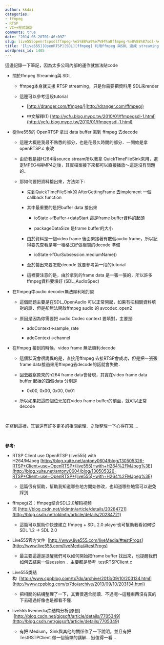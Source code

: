 ```yaml
---
author: kkdai
categories:
- ffmpeg
- RTSP
- VC++程式設計
comments: true
date: "2014-05-20T01:46:09Z"
slug: live555openrtspsdlffmpeg-%e5%88%a9%e7%94%a8ffmpeg-%e8%88%87sdl-%e9%81%94%e6%88%90-streaming-%e7%ad%86%e8%a8%981
title: '[live555][OpenRTSP][SDL][ffmpeg] 利用ffmpeg 與SDL 達成 streaming 筆記(1)'
wordpress_id: 1405
---
```


這邊記錄一下筆記，因為太多公司內部的運作就無法貼code






  * 關於ffmpeg Streaming與 SDL



    * ffmpeg本身就支援 RTSP streaming，只是你需要把資料用 SDL來render


    * 這邊可以參考這段tutorial 



      * [http://dranger.com/ffmpeg/](http://dranger.com/ffmpeg/)


      * 中文解釋(1) [http://ycfu.blog.mypc.tw/2010/01/ffmpegsdl-1.html](http://ycfu.blog.mypc.tw/2010/01/ffmpegsdl-1.html)




  * 從live555的 OpenRTSP 拿出 data buffer 丟到 ffmpeg 去decode



    * 這邊大概是我最不熟悉的部分，也是花最久時間的部分．一開始是拿openRTSP.c 來改


    * 由於我是接H264得source stream所以我拿 QuickTimeFileSink來用，選定MPEG4與MP4之後，其實檔案接下來都可以直接播放～這是沒有問題的．


    * 那如何要把資料接出來，方法如下:



      * 先到QuickTimeFileSink的 AfterGettingFrame 去implement 一個callback function


      * 其中最重要的是把buffer data 接出來



        * ioState->fBuffer->dataStart 這是frame buffer資料的起頭


        * packageDataSize 是frame buffer的大小



      * 由於資料是一個video frame 後面緊接著有數個audio frame，所以記得要先查看是哪一種格式好做相關的decode 準備



        * ioState->fOurSubsession.mediumName()



      * 至於接出來要怎麼decode 就要參考第一段的tutorial


      * 這裡要注意的是，由於拿到的frame data 是一張一張的，所以許多ffmpeg資料要填好 (SDL_AudioSpec)




  * 在ffmpeg中audio decoder無法順利地打開



    * 這個問題主要是在SDL_OpenAudio 可以正常開起，如果有把相關資料填對的話．但是卻無法開啟ffmpeg audio 的 avcodec_open2 


    * 原因是因為你需要把 audio Codec context 要填對，主要是:



      * adoContext->sample_rate


      * adoContext->channel




  * 在ffmpeg 接到的時候，video frame 無法順利decode



    * 這個狀況會很詭異的是，直接用ffmpeg 去接RTSP會成功，但是把一張張frame data接過來用ffmpeg去decode的話就會失敗．


    * 回去觀察原來的h264 frame data會發現，其實在video frame data buffer 起始的四個data 分別是



      * 0x00, 0x00, 0x00, 0x01



    * 所以如果把這四個位元加在video frame buffer的前面，就可以正常decode





 




先寫到這裡，其實還有許多更多的相關處理．之後整理一下心得在寫.... 




 




**參考:**






  * RTSP Client use OpenRTSP (live555) with H264/MJpeg [http://blog.xuite.net/antony0604/blog/130505326-RTSP+Client+use+OpenRTSP+(live555)+with+H264%2FMJpeg%3E](http://blog.xuite.net/antony0604/blog/130505326-RTSP+Client+use+OpenRTSP+(live555)+with+H264%2FMJpeg%3E)



    * 這篇很有幫助，幫助我知道哪些地方開始修改，也知道哪些地雷可以避免踩到



  * ffmpeg(2)：ffmpeg结合SDL2.0解码视频流 [http://blog.csdn.net/oldmtn/article/details/20284721](http://blog.csdn.net/oldmtn/article/details/20284721)



    * 這篇可以幫助你快速建立 ffmpeg + SDL 2.0 player也可幫助我看如何從 SDL 1.2 -> SDL 2.0



  * Live555官方文件  [http://www.live555.com/liveMedia/#testProgs](http://www.live555.com/liveMedia/#testProgs)



    * 最主要這邊是提醒我們可以如何開始把frame buffer 找出來，也提醒我們如何去結束一個session ．主要都是參考  testRTSPClient.c



  * Live555类结构  [http://www.cppblog.com/tx7do/archive/2013/09/10/203134.html](http://www.cppblog.com/tx7do/archive/2013/09/10/203134.html)



    * 把相關的結構整理了一下，其實很適合閱讀．不過呢～這種東西沒有真的下去碰過好像也是都看不懂．



  * live555 livemedia库结构分析[原创]  [http://blog.csdn.net/gjgsoft/article/details/7705349](http://blog.csdn.net/gjgsoft/article/details/7705349)



    * 有把 Medium，Sink與其他的關係作了一下說明，並且有把TestRSTPClient 做一個簡單的講解... 挺值得一看...



